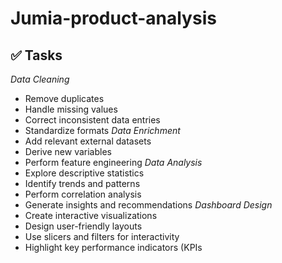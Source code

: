 # Jumia-product-analysis
## ✅ Tasks
*Data Cleaning*
   - Remove duplicates
   - Handle missing values
   - Correct inconsistent data entries
   - Standardize formats
*Data Enrichment*
   - Add relevant external datasets
   - Derive new variables
   - Perform feature engineering
*Data Analysis*
   - Explore descriptive statistics
   - Identify trends and patterns
   - Perform correlation analysis
   - Generate insights and recommendations
*Dashboard Design*
   - Create interactive visualizations
   - Design user-friendly layouts
   - Use slicers and filters for interactivity
   - Highlight key performance indicators (KPIs
